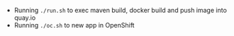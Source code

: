 - Running `./run.sh` to exec maven build, docker build and push image into quay.io
- Running `./oc.sh` to new app in OpenShift 
